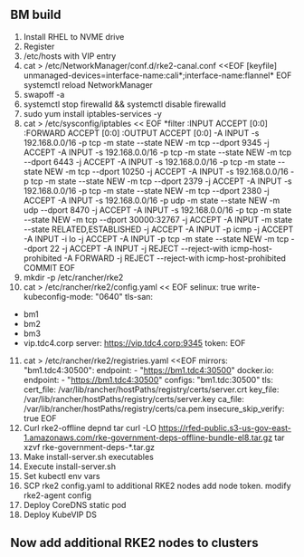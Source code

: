 ## BM build
1. Install RHEL to NVME drive
2. Register
3. /etc/hosts with VIP entry
4. cat > /etc/NetworkManager/conf.d/rke2-canal.conf <<EOF
[keyfile]
unmanaged-devices=interface-name:cali*;interface-name:flannel*
EOF
systemctl reload NetworkManager
5. swapoff -a
6. systemctl stop firewalld && systemctl disable firewalld
7. sudo yum install iptables-services -y
8. cat > /etc/sysconfig/iptables << EOF
*filter
:INPUT ACCEPT [0:0]
:FORWARD ACCEPT [0:0]
:OUTPUT ACCEPT [0:0]
-A INPUT -s 192.168.0.0/16 -p tcp -m state --state NEW -m tcp --dport 9345 -j ACCEPT
-A INPUT -s 192.168.0.0/16 -p tcp -m state --state NEW -m tcp --dport 6443 -j ACCEPT
-A INPUT -s 192.168.0.0/16 -p tcp -m state --state NEW -m tcp --dport 10250 -j ACCEPT
-A INPUT -s 192.168.0.0/16 -p tcp -m state --state NEW -m tcp --dport 2379 -j ACCEPT
-A INPUT -s 192.168.0.0/16 -p tcp -m state --state NEW -m tcp --dport 2380 -j ACCEPT
-A INPUT -s 192.168.0.0/16 -p udp -m state --state NEW -m udp --dport 8470 -j ACCEPT
-A INPUT -s 192.168.0.0/16 -p tcp -m state --state NEW -m tcp --dport 30000:32767 -j ACCEPT
-A INPUT -m state --state RELATED,ESTABLISHED -j ACCEPT
-A INPUT -p icmp -j ACCEPT
-A INPUT -i lo -j ACCEPT
-A INPUT -p tcp -m state --state NEW -m tcp --dport 22 -j ACCEPT
-A INPUT -j REJECT --reject-with icmp-host-prohibited
-A FORWARD -j REJECT --reject-with icmp-host-prohibited
COMMIT
EOF
9. mkdir -p /etc/rancher/rke2
10. cat > /etc/rancher/rke2/config.yaml << EOF
selinux: true
write-kubeconfig-mode: "0640"
tls-san:
- bm1
- bm2
- bm3
- vip.tdc4.corp
server: https://vip.tdc4.corp:9345
token: 
EOF
11.  cat > /etc/rancher/rke2/registries.yaml <<EOF
mirrors:
  "bm1.tdc4:30500":
    endpoint:
    - "https://bm1.tdc4:30500"
  docker.io:
    endpoint:
    - "https://bm1.tdc4:30500"
configs:
  "bm1.tdc:30500"
    tls:
     cert_file: /var/lib/rancher/hostPaths/registry/certs/server.crt
     key_file: /var/lib/rancher/hostPaths/registry/certs/server.key
     ca_file: /var/lib/rancher/hostPaths/registry/certs/ca.pem
     insecure_skip_verify: true
EOF
12. Curl rke2-offline depnd tar 
curl -LO https://rfed-public.s3-us-gov-east-1.amazonaws.com/rke-government-deps-offline-bundle-el8.tar.gz
tar xzvf rke-government-deps-*.tar.gz
13. Make install-server.sh executables
14. Execute install-server.sh
15. Set kubectl env vars
16. SCP rke2 config.yaml to additional RKE2 nodes
add node token. modify rke2-agent config
17. Deploy CoreDNS static pod
18. Deploy KubeVIP DS
## Now add additional RKE2 nodes to clusters

